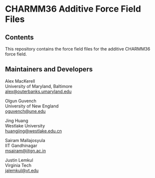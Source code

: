 # CHARMM36 Additive Force Field Files

Contents
-----------------------------------

This repository contains the force field files for the additive CHARMM36 force field.

Maintainers and Developers
--------------------------

Alex MacKerell<br>
University of Maryland, Baltimore<br>
alex@outerbanks.umaryland.edu

Olgun Guvench<br>
University of New England<br>
oguvench@une.edu

Jing Huang<br>
Westlake University<br>
huangjing@westlake.edu.cn

Sairam Mallajosyula<br>
IIT Gandhinagar<br>
msairam@iitgn.ac.in

Justin Lemkul<br>
Virginia Tech<br>
jalemkul@vt.edu

